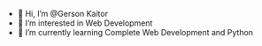 - 👋 Hi, I’m @Gerson Kaitor
- 👀 I’m interested in Web Development
- 🌱 I’m currently learning Complete Web Development and Python

<!---
Gerson is a ✨ special ✨ repository because its `README.md` (this file) appears on your GitHub profile.
You can click the Preview link to take a look at your changes.
--->

